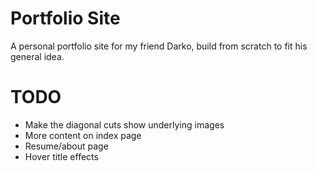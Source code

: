 # Portfolio Site

A personal portfolio site for my friend Darko, build from scratch to fit his general idea.

# TODO

- Make the diagonal cuts show underlying images
- More content on index page
- Resume/about page
- Hover title effects
